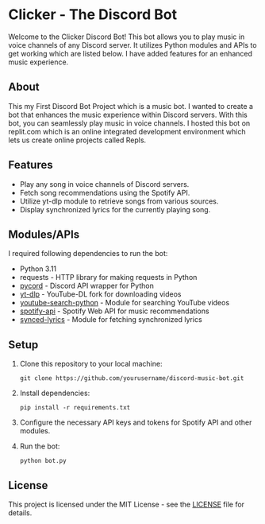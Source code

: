 # Clicker -  The Discord Bot

Welcome to the Clicker Discord Bot! This bot allows you to play music in voice channels of any Discord server. It utilizes Python modules and APIs to get working which are listed below. I have added features for an enhanced music experience.

## About 

This my First Discord Bot Project which is a music bot. I wanted to create a bot that enhances the music experience within Discord servers. With this bot, you can seamlessly play music in voice channels. I hosted this bot on replit.com which is an online integrated development environment which lets us create online projects called Repls.

## Features

- Play any song in voice channels of Discord servers.
- Fetch song recommendations using the Spotify API.
- Utilize yt-dlp module to retrieve songs from various sources.
- Display synchronized lyrics for the currently playing song.

## Modules/APIs

I required following dependencies to run the bot:

- Python 3.11
- requests - HTTP library for making requests in Python
- [pycord](https://github.com/Pycord-Development/pycord) - Discord API wrapper for Python
- [yt-dlp](https://github.com/yt-dlp/yt-dlp) - YouTube-DL fork for downloading videos
- [youtube-search-python](https://github.com/alexmercerind/youtube-search-python) - Module for searching YouTube videos
- [spotify-api](https://developer.spotify.com/documentation/web-api/) - Spotify Web API for music recommendations
- [synced-lyrics](https://github.com/lo3me/syncedlyrics) - Module for fetching synchronized lyrics

## Setup

1. Clone this repository to your local machine:

   ```
   git clone https://github.com/yourusername/discord-music-bot.git
   ```

2. Install dependencies:

   ```
   pip install -r requirements.txt
   ```

3. Configure the necessary API keys and tokens for Spotify API and other modules.

4. Run the bot:

   ```
   python bot.py
   ```


## License

This project is licensed under the MIT License - see the [LICENSE](https://github.com/Himanshu639/Discord-bot/blob/main/LICENSE.md) file for details.
